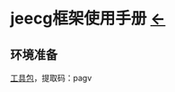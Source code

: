 # jeecg框架使用手册  [←](../framework_backstage.md)

## 环境准备

[工具包](https://pan.baidu.com/s/16z9qNtyk24bsrZxRFBHP2w)，提取码：pagv

## 
